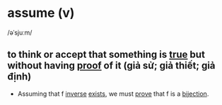 # assume (v)

/əˈsjuːm/

## to think or accept that something is [true](../t/true-adj.md#connected-with-facts-rather-than-things-that-have-been-invented-or-guessed-đúng-sự-thật) but without having [proof](../p/proof-n.md#a-way-of-proving-that-a-statement-is-true-or-that-what-you-have-calculated-is-correct-sự-chứng-minh) of it (giả sử; giả thiết; giả định)

- Assuming that f [inverse](../i/inverse-n.md#the-exact-opposite-of-something-đảo-nghịch-đảo) [exists](../e/exist-v.md#to-be-real-to-be-present-in-a-place-of-situation-tồn-tại-có), we must [prove](../p/prove-v.md#prove-something---to-show-it-is-true-chứng-minh) that f is a [bijection](../b/bijection-n.md#sự-song-ánh).